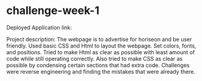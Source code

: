 # challenge-week-1

Deployed Application link: 

Project description:
The webpage is to advertise for horiseon and be user friendly.
Used basic CSS and Html to layout the webpage.
Set colors, fonts, and positions. 
Tried to make Html as clear as possible with least amount of code while still operating correctly.
Also tried to make CSS as clear as possible by condensing certain sections that had extra code.
Challenges were reverse engineering and finding the mistakes that were already there.